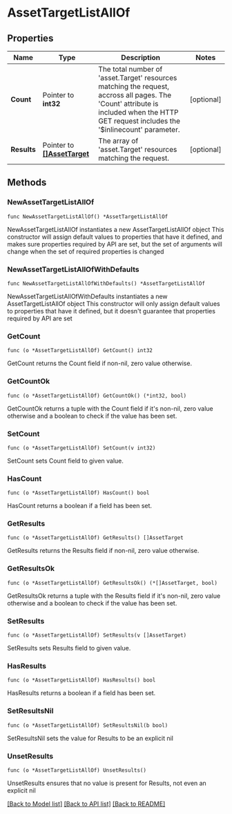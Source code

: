 # AssetTargetListAllOf

## Properties

Name | Type | Description | Notes
------------ | ------------- | ------------- | -------------
**Count** | Pointer to **int32** | The total number of &#39;asset.Target&#39; resources matching the request, accross all pages. The &#39;Count&#39; attribute is included when the HTTP GET request includes the &#39;$inlinecount&#39; parameter. | [optional] 
**Results** | Pointer to [**[]AssetTarget**](AssetTarget.md) | The array of &#39;asset.Target&#39; resources matching the request. | [optional] 

## Methods

### NewAssetTargetListAllOf

`func NewAssetTargetListAllOf() *AssetTargetListAllOf`

NewAssetTargetListAllOf instantiates a new AssetTargetListAllOf object
This constructor will assign default values to properties that have it defined,
and makes sure properties required by API are set, but the set of arguments
will change when the set of required properties is changed

### NewAssetTargetListAllOfWithDefaults

`func NewAssetTargetListAllOfWithDefaults() *AssetTargetListAllOf`

NewAssetTargetListAllOfWithDefaults instantiates a new AssetTargetListAllOf object
This constructor will only assign default values to properties that have it defined,
but it doesn't guarantee that properties required by API are set

### GetCount

`func (o *AssetTargetListAllOf) GetCount() int32`

GetCount returns the Count field if non-nil, zero value otherwise.

### GetCountOk

`func (o *AssetTargetListAllOf) GetCountOk() (*int32, bool)`

GetCountOk returns a tuple with the Count field if it's non-nil, zero value otherwise
and a boolean to check if the value has been set.

### SetCount

`func (o *AssetTargetListAllOf) SetCount(v int32)`

SetCount sets Count field to given value.

### HasCount

`func (o *AssetTargetListAllOf) HasCount() bool`

HasCount returns a boolean if a field has been set.

### GetResults

`func (o *AssetTargetListAllOf) GetResults() []AssetTarget`

GetResults returns the Results field if non-nil, zero value otherwise.

### GetResultsOk

`func (o *AssetTargetListAllOf) GetResultsOk() (*[]AssetTarget, bool)`

GetResultsOk returns a tuple with the Results field if it's non-nil, zero value otherwise
and a boolean to check if the value has been set.

### SetResults

`func (o *AssetTargetListAllOf) SetResults(v []AssetTarget)`

SetResults sets Results field to given value.

### HasResults

`func (o *AssetTargetListAllOf) HasResults() bool`

HasResults returns a boolean if a field has been set.

### SetResultsNil

`func (o *AssetTargetListAllOf) SetResultsNil(b bool)`

 SetResultsNil sets the value for Results to be an explicit nil

### UnsetResults
`func (o *AssetTargetListAllOf) UnsetResults()`

UnsetResults ensures that no value is present for Results, not even an explicit nil

[[Back to Model list]](../README.md#documentation-for-models) [[Back to API list]](../README.md#documentation-for-api-endpoints) [[Back to README]](../README.md)


